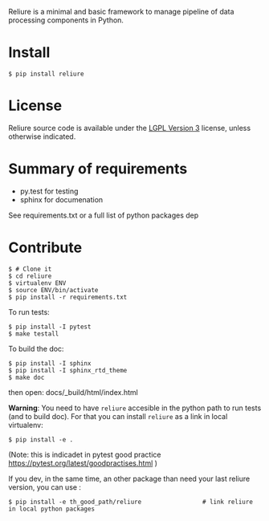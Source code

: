 Reliure is a minimal and basic framework to manage pipeline of data processing
components in Python.


Install
======

    $ pip install reliure

License
=======

Reliure source code is available under the [LGPL Version 3](http://www.gnu.org/licenses/lgpl.txt) license, unless otherwise indicated.


Summary of requirements
======================

* py.test for testing
* sphinx for documenation

See requirements.txt or a full list of python packages dep

Contribute
==========

    $ # Clone it
    $ cd reliure
    $ virtualenv ENV
    $ source ENV/bin/activate
    $ pip install -r requirements.txt

To run tests:

    $ pip install -I pytest
    $ make testall

To build the doc:

    $ pip install -I sphinx
    $ pip install -I sphinx_rtd_theme
    $ make doc

then open: docs/_build/html/index.html


**Warning**: You need to have `reliure` accesible in the python path to run tests (and to build doc).
For that you can install `reliure` as a link in local virtualenv:

    $ pip install -e .

(Note: this is indicadet in pytest good practice https://pytest.org/latest/goodpractises.html )


If you dev, in the same time, an other package than need your last reliure version, you can use : 

    $ pip install -e th_good_path/reliure                 # link reliure in local python packages